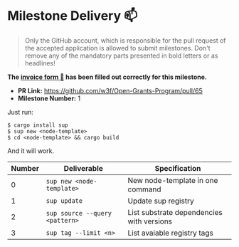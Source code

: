 # Milestone Delivery :mailbox:

> Only the GitHub account, which is responsible for the pull request of the accepted application is allowed to submit milestones. Don't remove any of the mandatory parts presented in bold letters or as headlines!

**The [invoice form :pencil:](https://forms.gle/8Wx7nxtq8fKrsuEz8) has been filled out correctly for this milestone.**  

* **PR Link:** https://github.com/w3f/Open-Grants-Program/pull/65
* **Milestone Number:** 1

Just run:

```
$ cargo install sup
$ sup new <node-template>
$ cd <node-template> && cargo build
```

And it will work.

| Number | Deliverable                    | Specification                             |
| ------ | ------------------------------ | ----------------------------------------- |
| 0      | `sup new <node-template>`      | New node-template in one command          |
| 1      | `sup update`                   | Update sup registry                       |
| 2      | `sup source --query <pattern>` | List substrate dependencies with versions |
| 3      | `sup tag --limit <n>`          | List avaiable registry tags               |
